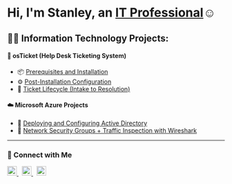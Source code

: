 <h1>Hi, I'm Stanley, an <a href="https://www.linkedin.com/in/stanley-dansby-b77247175/">IT Professional</a>☺</h1>

<h2>👨‍💻 Information Technology Projects:</h2>

#### 🧰 osTicket (Help Desk Ticketing System)
- 📦 [Prerequisites and Installation](https://github.com/StanleyD3/osticket-prereqs)
- ⚙️ [Post-Installation Configuration](https://github.com/StanleyD3/post-install-config)
- 🔁 [Ticket Lifecycle (Intake to Resolution)](https://github.com/StanleyD3/ticket-lifecycle)

#### ☁️ Microsoft Azure Projects
- 🏢 [Deploying and Configuring Active Directory](https://github.com/StanleyD3/configure-ad)
- 🔐 [Network Security Groups + Traffic Inspection with Wireshark](https://github.com/StanleyD3/azure-network-protocols)

---

### 🤝 Connect with Me

<p align="left">
  <a href="https://twitter.com/Josh">
    <img alt="Twitter" width="22px" src="https://cdn.jsdelivr.net/npm/simple-icons@v3/icons/twitter.svg" />
  </a>
  &nbsp;
  <a href="https://linkedin.com/in/stanley-dansby-b77247175/">
    <img alt="LinkedIn" width="22px" src="https://cdn.jsdelivr.net/npm/simple-icons@v3/icons/linkedin.svg" />
  </a>
  &nbsp;
  <a href="https://www.instagram.com/Josh">
    <img alt="Instagram" width="22px" src="https://cdn.jsdelivr.net/npm/simple-icons@v3/icons/instagram.svg" />
  </a>
</p>
